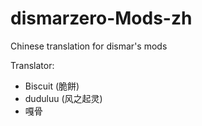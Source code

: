 # dismarzero-Mods-zh
Chinese translation for dismar's mods

Translator:
* Biscuit (脆餅)
* duduluu (风之起灵)
* 嘎骨

